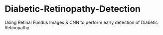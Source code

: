# Diabetic-Retinopathy-Detection
Using Retinal Fundus Images &amp; CNN to perform early detection of Diabetic Retinopathy
